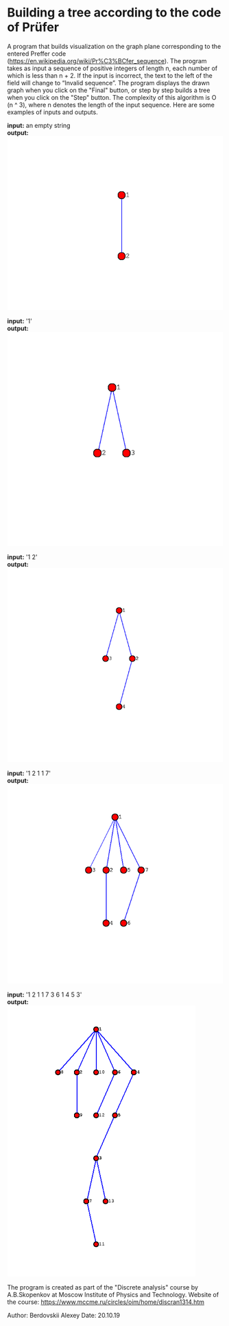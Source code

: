 # Building a tree according to the code of Prüfer
A program that builds visualization on the graph plane corresponding to the entered Preffer code (https://en.wikipedia.org/wiki/Pr%C3%BCfer_sequence). The program takes as input a sequence of positive integers of length n, each number of which is less than n + 2. If the input is incorrect, the text to the left of the field will change to “Invalid sequence”. The program displays the drawn graph when you click on the "Final" button, or step by step builds a tree when you click on the "Step" button. The complexity of this algorithm is O (n ^ 3), where n denotes the length of the input sequence.
Here are some examples of inputs and outputs. 

**input:** an empty string\
**output:** \
![Alt text](images/empty.png?raw=true "Title")

**input:** '1'\
**output:** \
![Alt text](images/1.png?raw=true "Title")

**input:** '1 2'\
**output:** \
![Alt text](images/1_2.png?raw=true "Title")

**input:** '1 2 1 1 7'\
**output:** \
![Alt text](images/1_2_1_1_7.png?raw=true "Title")

**input:** '1 2 1 1 7 3 6 1 4 5 3'\
**output:** \
![Alt text](images/1_2_1_1_7_3_6_1_4_5_3.png?raw=true "Title")

The program is created as part of the "Discrete analysis" course by A.B.Skopenkov at Moscow Institute of Physics and Technology. 
Website of the course: https://www.mccme.ru/circles/oim/home/discran1314.htm

Author: Berdovskii Alexey
Date: 20.10.19
